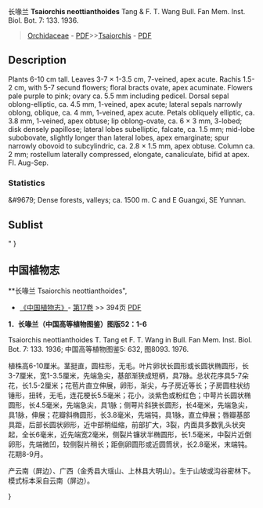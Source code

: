 长喙兰 **Tsaiorchis neottianthoides** Tang & F. T. Wang Bull. Fan Mem. Inst. Biol. Bot. 7: 133. 1936.

> [Orchidaceae](http://www.iplant.cn/info/Orchidaceae?t=foc) - [PDF](http://www.iplant.cn/foc/pdf/Orchidaceae.pdf)>>[Tsaiorchis](http://www.iplant.cn/info/Tsaiorchis?t=foc) - [PDF](http://www.iplant.cn/foc/pdf/Tsaiorchis.pdf)

## Description

Plants 6-10 cm tall. Leaves 3-7 × 1-3.5 cm, 7-veined, apex acute. Rachis 1.5-2 cm, with 5-7 secund flowers; floral bracts ovate, apex acuminate. Flowers pale purple to pink; ovary ca. 5.5 mm including pedicel. Dorsal sepal oblong-elliptic, ca. 4.5 mm, 1-veined, apex acute; lateral sepals narrowly oblong, oblique, ca. 4 mm, 1-veined, apex acute. Petals obliquely elliptic, ca. 3.8 mm, 1-veined, apex obtuse; lip oblong-ovate, ca. 6 × 3 mm, 3-lobed; disk densely papillose; lateral lobes subelliptic, falcate, ca. 1.5 mm; mid-lobe subobovate, slightly longer than lateral lobes, apex emarginate; spur narrowly obovoid to subcylindric, ca. 2.8 × 1.5 mm, apex obtuse. Column ca. 2 mm; rostellum laterally compressed, elongate, canaliculate, bifid at apex. Fl. Aug-Sep.

### Statistics
&amp;#9679; Dense forests, valleys; ca. 1500 m. C and E Guangxi, SE Yunnan.


## Sublist
"
}
## 中国植物志



**长喙兰 Tsaiorchis neottianthoides",



* [《中国植物志》](http://www.iplant.cn/frps)- [第17卷](http://www.iplant.cn/frps/vol/17) >> 394页 [PDF](http://www.iplant.cn/frps/pdf/17/394.pdf)


**1．长喙兰（中国高等植物图鉴）图版52：1-6**

Tsaiorchis neottianthoides T. Tang et F. T. Wang in Bull. Fan Mem. Inst. Biol. Bot. 7: 133. 1936; 中国高等植物图鉴5: 632, 图8093. 1976.

植株高6-10厘米。茎挺直，圆柱形，无毛。叶片卵状长圆形或长圆状椭圆形，长3-7厘米，宽1-3.5厘米，先端急尖，基部渐狭成短柄，具7脉。总状花序具5-7朵花，长1.5-2厘米；花苞片直立伸展，卵形，渐尖，与子房近等长；子房圆柱状纺锤形，扭转，无毛，连花梗长5.5毫米；花小，淡紫色或粉红色；中萼片长圆状椭圆形，长4.5毫米，先端急尖，具1脉；侧萼片斜狭长圆形，长4毫米，先端急尖，具1脉，伸展；花瓣斜椭圆形，长3.8毫米，先端钝，具1脉，直立伸展；唇瓣基部具距，后部长圆状卵形，近中部稍缢缩，前部扩大，3裂，内面具多数乳头状突起，全长6毫米，近先端宽2毫米，侧裂片镰状半椭圆形，长1.5毫米，中裂片近倒卵形，先端微凹，较侧裂片稍长；距倒卵圆形或近圆筒状，长2.8毫米，末端钝。花期8-9月。

产云南（屏边）、广西（金秀县大瑶山、上林县大明山）。生于山坡或沟谷密林下。模式标本采自云南（屏边）。



}